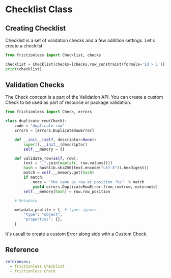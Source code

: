 # Checklist Class

## Creating Checklist

Checklist is a set of validation checks and a few addition settings. Let's create a checklist:

```python script tabs=Python
from frictionless import Checklist, checks

checklist = Checklist(checks=[checks.row_constraint(formula='id > 1')])
print(checklist)
```

## Validation Checks

The Check concept is a part of the Validation API. You can create a custom Check to be used as part of resource or package validation.

```python title="Python"
from frictionless import Check, errors

class duplicate_row(Check):
    code = "duplicate-row"
    Errors = [errors.DuplicateRowError]

    def __init__(self, descriptor=None):
        super().__init__(descriptor)
        self.__memory = {}

    def validate_row(self, row):
        text = ",".join(map(str, row.values()))
        hash = hashlib.sha256(text.encode("utf-8")).hexdigest()
        match = self.__memory.get(hash)
        if match:
            note = 'the same as row at position "%s"' % match
            yield errors.DuplicateRowError.from_row(row, note=note)
        self.__memory[hash] = row.row_position

    # Metadata

    metadata_profile = {  # type: ignore
        "type": "object",
        "properties": {},
    }
```

It's usuall to create a custom [Error](error-guide.md) along side with a Custom Check.

## Reference

```yaml reference
references:
  - frictionless.Checklist
  - frictionless.Check
```
